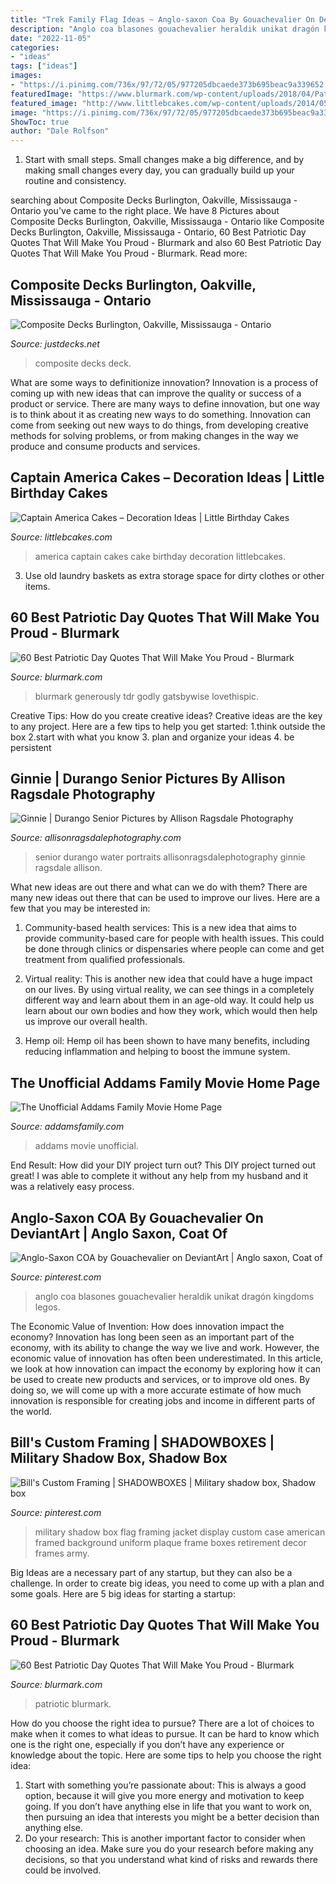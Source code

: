 ```yaml
---
title: "Trek Family Flag Ideas ~ Anglo-saxon Coa By Gouachevalier On Deviantart"
description: "Anglo coa blasones gouachevalier heraldik unikat dragón kingdoms legos"
date: "2022-11-05"
categories:
- "ideas"
tags: ["ideas"]
images:
- "https://i.pinimg.com/736x/97/72/05/977205dbcaede373b695beac9a339652.jpg"
featuredImage: "https://www.blurmark.com/wp-content/uploads/2018/04/Patriotic-Quotes-37.jpg"
featured_image: "http://www.littlebcakes.com/wp-content/uploads/2014/05/Captain-America-Cakes.jpg"
image: "https://i.pinimg.com/736x/97/72/05/977205dbcaede373b695beac9a339652.jpg"
ShowToc: true
author: "Dale Rolfson"
---
```



1. Start with small steps. Small changes make a big difference, and by making small changes every day, you can gradually build up your routine and consistency.

	

		
searching about Composite Decks Burlington, Oakville, Mississauga - Ontario you've came to the right place. We have 8 Pictures about Composite Decks Burlington, Oakville, Mississauga - Ontario like Composite Decks Burlington, Oakville, Mississauga - Ontario, 60 Best Patriotic Day Quotes That Will Make You Proud - Blurmark and also 60 Best Patriotic Day Quotes That Will Make You Proud - Blurmark. Read more:
		
    
## Composite Decks Burlington, Oakville, Mississauga - Ontario

<img loading=lazy src="http://www.justdecks.net/images/gallery/composite-decks/composite11.jpg" onerror="this.onerror=null;this.src='https://tse3.mm.bing.net/th?id=OIP.KXusmnDEU24daO5_HZDShwHaFj&amp;pid=15.1';" alt="Composite Decks Burlington, Oakville, Mississauga - Ontario">

_Source: justdecks.net_

>composite decks deck. 

	

What are some ways to definitionize innovation?
Innovation is a process of coming up with new ideas that can improve the quality or success of a product or service. There are many ways to define innovation, but one way is to think about it as creating new ways to do something. Innovation can come from seeking out new ways to do things, from developing creative methods for solving problems, or from making changes in the way we produce and consume products and services.

    
## Captain America Cakes – Decoration Ideas | Little Birthday Cakes

<img loading=lazy src="http://www.littlebcakes.com/wp-content/uploads/2014/05/Captain-America-Cakes.jpg" onerror="this.onerror=null;this.src='https://tse4.mm.bing.net/th?id=OIP.C9jdGbhbSZ8nC2kh5V16KQHaLH&amp;pid=15.1';" alt="Captain America Cakes – Decoration Ideas | Little Birthday Cakes">

_Source: littlebcakes.com_

>america captain cakes cake birthday decoration littlebcakes. 

	

3. Use old laundry baskets as extra storage space for dirty clothes or other items.

    
## 60 Best Patriotic Day Quotes That Will Make You Proud - Blurmark

<img loading=lazy src="https://www.blurmark.com/wp-content/uploads/2018/04/Patriotic-Quotes-37.jpg" onerror="this.onerror=null;this.src='https://tse3.mm.bing.net/th?id=OIP.UeVOELwilflz7UJ45O0rlQHaHa&amp;pid=15.1';" alt="60 Best Patriotic Day Quotes That Will Make You Proud - Blurmark">

_Source: blurmark.com_

>blurmark generously tdr godly gatsbywise lovethispic. 

	

Creative Tips: How do you create creative ideas?
Creative ideas are the key to any project. Here are a few tips to help you get started: 
1.think outside the box 
2.start with what you know 
3. plan and organize your ideas 
4. be persistent 

    
## Ginnie | Durango Senior Pictures By Allison Ragsdale Photography

<img loading=lazy src="http://allisonragsdalephotography.com/wp-content/uploads/2013/07/allisonragsdalephotography-3187-1024x681.jpg" onerror="this.onerror=null;this.src='https://tse2.mm.bing.net/th?id=OIP.JN19yEnEiAw-eUWngNNLWwHaE7&amp;pid=15.1';" alt="Ginnie | Durango Senior Pictures by Allison Ragsdale Photography">

_Source: allisonragsdalephotography.com_

>senior durango water portraits allisonragsdalephotography ginnie ragsdale allison. 

	

What new ideas are out there and what can we do with them?
There are many new ideas out there that can be used to improve our lives. Here are a few that you may be interested in:
1. Community-based health services: This is a new idea that aims to provide community-based care for people with health issues. This could be done through clinics or dispensaries where people can come and get treatment from qualified professionals.

2. Virtual reality: This is another new idea that could have a huge impact on our lives. By using virtual reality, we can see things in a completely different way and learn about them in an age-old way. It could help us learn about our own bodies and how they work, which would then help us improve our overall health.

3. Hemp oil: Hemp oil has been shown to have many benefits, including reducing inflammation and helping to boost the immune system.

    
## The Unofficial Addams Family Movie Home Page

<img loading=lazy src="https://www.addamsfamily.com/addams/afm.jpg" onerror="this.onerror=null;this.src='https://tse1.mm.bing.net/th?id=OIP.MHBDiKHZ_kGpjPWKAPPa_gAAAA&amp;pid=15.1';" alt="The Unofficial Addams Family Movie Home Page">

_Source: addamsfamily.com_

>addams movie unofficial. 

	

End Result: How did your DIY project turn out?
This DIY project turned out great! I was able to complete it without any help from my husband and it was a relatively easy process.

    
## Anglo-Saxon COA By Gouachevalier On DeviantArt | Anglo Saxon, Coat Of

<img loading=lazy src="https://i.pinimg.com/736x/97/72/05/977205dbcaede373b695beac9a339652.jpg" onerror="this.onerror=null;this.src='https://tse1.mm.bing.net/th?id=OIP.igxFEbVl5_0HUHVUNOk5jwHaGa&amp;pid=15.1';" alt="Anglo-Saxon COA by Gouachevalier on DeviantArt | Anglo saxon, Coat of">

_Source: pinterest.com_

>anglo coa blasones gouachevalier heraldik unikat dragón kingdoms legos. 

	

The Economic Value of Invention: How does innovation impact the economy?
Innovation has long been seen as an important part of the economy, with its ability to change the way we live and work. However, the economic value of innovation has often been underestimated. In this article, we look at how innovation can impact the economy by exploring how it can be used to create new products and services, or to improve old ones. By doing so, we will come up with a more accurate estimate of how much innovation is responsible for creating jobs and income in different parts of the world.

    
## Bill&#039;s Custom Framing | SHADOWBOXES | Military Shadow Box, Shadow Box

<img loading=lazy src="https://i.pinimg.com/736x/e6/cc/5d/e6cc5df178c61d3068527f8161276fe8.jpg" onerror="this.onerror=null;this.src='https://tse3.mm.bing.net/th?id=OIP.yPQv_jO4vR4JYuqMMAIzdgHaNK&amp;pid=15.1';" alt="Bill&#039;s Custom Framing | SHADOWBOXES | Military shadow box, Shadow box">

_Source: pinterest.com_

>military shadow box flag framing jacket display custom case american framed background uniform plaque frame boxes retirement decor frames army. 

	

Big Ideas are a necessary part of any startup, but they can also be a challenge. In order to create big ideas, you need to come up with a plan and some goals. Here are 5 big ideas for starting a startup: 

    
## 60 Best Patriotic Day Quotes That Will Make You Proud - Blurmark

<img loading=lazy src="https://www.blurmark.com/wp-content/uploads/2018/04/Patriotic-Quotes-44.jpg" onerror="this.onerror=null;this.src='https://tse1.mm.bing.net/th?id=OIP.iSfpm4B9RpUclZ-BA6j77QHaHa&amp;pid=15.1';" alt="60 Best Patriotic Day Quotes That Will Make You Proud - Blurmark">

_Source: blurmark.com_

>patriotic blurmark. 

	

How do you choose the right idea to pursue?
There are a lot of choices to make when it comes to what ideas to pursue. It can be hard to know which one is the right one, especially if you don’t have any experience or knowledge about the topic. Here are some tips to help you choose the right idea: 
1. Start with something you’re passionate about: This is always a good option, because it will give you more energy and motivation to keep going. If you don’t have anything else in life that you want to work on, then pursuing an idea that interests you might be a better decision than anything else. 
2. Do your research: This is another important factor to consider when choosing an idea. Make sure you do your research before making any decisions, so that you understand what kind of risks and rewards there could be involved. 

